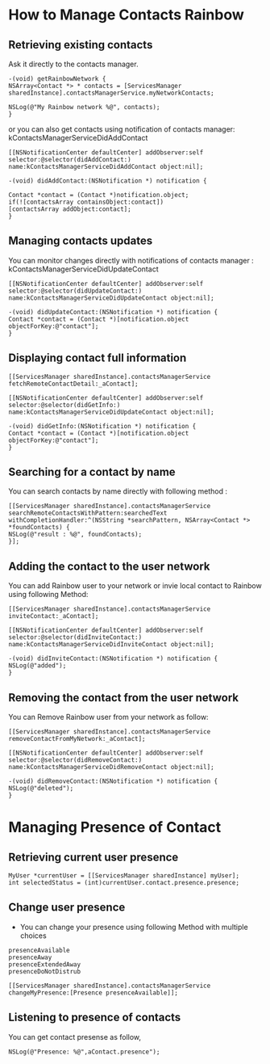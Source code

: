 # How to Manage Contacts Rainbow 
## Retrieving existing contacts
Ask it directly to the contacts manager.
```
-(void) getRainbowNetwork {
NSArray<Contact *> * contacts = [ServicesManager sharedInstance].contactsManagerService.myNetworkContacts;   

NSLog(@"My Rainbow network %@", contacts);
}
```  

or you can also get contacts using notification of contacts manager:
kContactsManagerServiceDidAddContact
```
[[NSNotificationCenter defaultCenter] addObserver:self selector:@selector(didAddContact:) name:kContactsManagerServiceDidAddContact object:nil];

-(void) didAddContact:(NSNotification *) notification {

Contact *contact = (Contact *)notification.object;
if(![contactsArray containsObject:contact])
[contactsArray addObject:contact];
}
```
## Managing contacts updates
You can monitor changes directly with notifications of contacts manager : 
kContactsManagerServiceDidUpdateContact

```
[[NSNotificationCenter defaultCenter] addObserver:self selector:@selector(didUpdateContact:) name:kContactsManagerServiceDidUpdateContact object:nil];

-(void) didUpdateContact:(NSNotification *) notification {
Contact *contact = (Contact *)[notification.object objectForKey:@"contact"];
}
```

## Displaying contact full information
```
[[ServicesManager sharedInstance].contactsManagerService fetchRemoteContactDetail:_aContact];

[[NSNotificationCenter defaultCenter] addObserver:self selector:@selector(didGetInfo:) name:kContactsManagerServiceDidUpdateContact object:nil];

-(void) didGetInfo:(NSNotification *) notification {
Contact *contact = (Contact *)[notification.object objectForKey:@"contact"];
}
```
## Searching for a contact by name
You can search contacts by name directly with following method : 
```
[[ServicesManager sharedInstance].contactsManagerService searchRemoteContactsWithPattern:searchedText withCompletionHandler:^(NSString *searchPattern, NSArray<Contact *> *foundContacts) {
NSLog(@"result : %@", foundContacts);
}];
```
## Adding the contact to the user network
You can add Rainbow user to your network or invie local contact to Rainbow using following Method:

```
[[ServicesManager sharedInstance].contactsManagerService inviteContact:_aContact];

[[NSNotificationCenter defaultCenter] addObserver:self selector:@selector(didInviteContact:) name:kContactsManagerServiceDidInviteContact object:nil];

-(void) didInviteContact:(NSNotification *) notification {
NSLog(@"added");
}
```
## Removing the contact from the user network
You can Remove Rainbow user from your network as follow:

```
[[ServicesManager sharedInstance].contactsManagerService removeContactFromMyNetwork:_aContact];

[[NSNotificationCenter defaultCenter] addObserver:self selector:@selector(didRemoveContact:) name:kContactsManagerServiceDidRemoveContact object:nil];

-(void) didRemoveContact:(NSNotification *) notification {
NSLog(@"deleted");
}
```

# Managing Presence of Contact
## Retrieving current user  presence
```
MyUser *currentUser = [[ServicesManager sharedInstance] myUser];
int selectedStatus = (int)currentUser.contact.presence.presence;
```
## Change user presence 
- You can change your presence using following Method with multiple choices
```
presenceAvailable
presenceAway
presenceExtendedAway
presenceDoNotDistrub

```

```
[[ServicesManager sharedInstance].contactsManagerService changeMyPresence:[Presence presenceAvailable]];
```

##  Listening to presence of contacts
You can get contact presense as follow,
```
NSLog(@"Presence: %@",aContact.presence");
```
